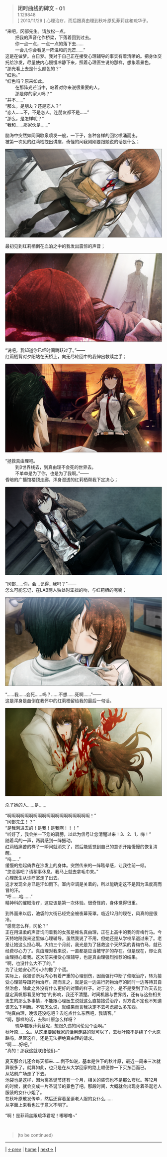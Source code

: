 > <big> **闭时曲线的碑文 - 01** </big>  
> 1.129848  
> [ 2010/11/29 ] 心理治疗，而后跟真由理到秋叶原见菲莉丝和琉华子。  

“来吧，冈部先生。请放松一点。  
&emsp;&emsp; 把我的声音化作桥梁，下落着回到过去。  
&emsp;&emsp; 你一点一点，一点一点的落下去……  
&emsp;&emsp; 一会儿你会看见一阵温和的光芒……”  
这是在做梦。白日梦。我对于自己正在接受心理辅导的事实有着清晰的。把身体交托给沙发，尽量使内心慢慢冷静下来，照着心理医生说的那样，想象着景色。  
“那光看上去是什么颜色的？”  
“红色。”  
“红色吗？原来如此。  
&emsp;&emsp; 在那阵光芒当中，站着对你来说很重要的人。  
&emsp;&emsp; 那是你的家人吗？”  
“并不……”  
“那么，是朋友？还是恋人？”  
“恋人……不，不是恋人。连朋友都不是……”    
“那么，是怎样呢？”  
“我和……那家伙是……”  

脑海中突然如同间歇泉喷发一般，一下子，各种各样的回忆喷涌而出。  
被第一次见的红莉栖拽出讲座，奇怪的问我刚刚要跟她说的话是什么；  

![](../pics/0006-1.png)

最初见到红莉栖倒在血泊之中的我发出震惊的声音；  

![](../pics/0006-2.png)

“说吧，我知道你已经时间跳跃过了。”——  
红莉栖背对夕阳站在天桥上，向无尽轮回中的我伸出救赎之手；  

![](../pics/0006-3.png)

“拯救真由理吧。  
&emsp;&emsp; 到β世界线去，到真由理不会死的世界去。  
&emsp;&emsp; 不单单是为了你，也是为了我啊。”——  
昏暗的广播馆楼顶走廊，浑身湿透的红莉栖帮我下定决心；  

![](../pics/0006-4.png)

“冈部……你，会…记得…我吗？”——  
怎么可能忘记，在LAB两人独处时笨拙的吻，与红莉栖的呢喃；  

![](../pics/0006-5.png)

“……我……会死……吗？……不想……死啊……”——  
这是浑身是血倒在我怀中的红莉栖留给我的最后一句话。  

![](../pics/0006-6.png)

杀了她的人……是……  

“啊啊啊啊啊啊啊啊啊啊啊啊啊啊啊啊啊啊啊！”  
“冈部先生！？”  
“是我刺进去的！是我！是我啊！！！”  
“听好了，我会拍一下您的肩膀，以此为信号让您清醒过来！3、2、1，嗨！”  
随着乓的一声，两肩感到一阵振动。  
红莉栖痛苦的样子一瞬间就消失了，然后能感觉到自己的意识开始慢慢的恢复清醒。  
“呜……”  
缓慢的抬起倚靠在沙发上的身体。突然传来的一阵眩晕感，让我往前一倾。  
“您没事吧？请稍事休息，我马上就去拿毛巾来。”  
心理医生从诊疗室走了出去。  
这才发现全身已是汗如雨下。室内空调是关着的，所以能确定这不是因为温度高而冒的汗。  
“呼……哈……”  
精神科的催眠治疗，这应该是第一次体验。很奇怪的，身体觉得很重。  

到外面来以后，池袋的大街已经完全被夜幕笼罩。临近12月的现在，风真的是很冷。  
“感觉怎么样，冈伦？”  
正在用温柔的声音询问着我的女孩是椎名真由理，正在上高中的我的青梅竹马。今天特地陪我来这里做心理辅导。虽然我说了不用，但她还是从学校早退过来了。老是让她这么担心啊。大约三个月前，我光是为了拯救这个天然呆的青梅竹马，就已经费尽心力了。真由理对我来说，一直都是应当被守护的存在。但是现在，却让真由理担心着我。这次前来接受心理辅导，也是真由理强烈推荐的结果。  
“啊，也没什么大不了的。”  
为了让她安心而小小的撒了个谎。  
实际上，我被诊断为内心有着严重的心理创伤，因而强行中断了催眠治疗，转为接受心理辅导跟药物治疗。简而言之，就是说一边进行药物治疗的同时一边等待其自然治愈，除此之外没有什么更好的对策的样子。对于这个，是不是受到了昨天去比屋定真帆那看见的“她”的影响，我还不清楚。时间机器与世界线，还有与这些相关发生的那么多事情，不能跟心理医生说就这么直接接受治疗，对方说不定也不知道该怎么下判断。不管怎么说，就结果而言我决定不去考虑那么多东西。  
“呐真由理，晚饭还没吃吧？去吃点什么东西吧，我请客。”  
“啊，那样的话，去秋叶原怎么样呀？  
&emsp;&emsp; 琉华君跟菲莉丝呢，想跟久违的冈伦见个面啊。”  
秋叶原……么。从这里要回我家的话用走路的就可以了，去秋叶原不是绕了个大原路吗。尽管这样，还是无法拒绝真由理的请求。  
“啊……好吧。”  
“真的！那我这就联络他们~”

夏天那会儿还会每天都来……倒不如说，基本是住下的秋叶原，最近一周来三次就算很多了。就算如此，也只是在从大学回家的路上顺便停一下买东西而已。  
从站前广场走了下去。  
池袋也是这样，因为离圣诞节还有一个月，相关的装饰也不是那么夸张。等12月的时候，就会变成一片圣诞节的景色了吧。那段时间，大概就会出现身着圣诞老人服装的女仆小姐了。  
在秋叶原散发传单，然后还穿着圣诞老人服的女仆么……  
从字面上来看也过于意义不明了。  

“啊！是菲莉丝跟琉华君呢！嘟嘟噜~”  


<br/>

> (to be continued)
---

| [←prev](./0005) | [home](../../) | [next→](./0007) |
